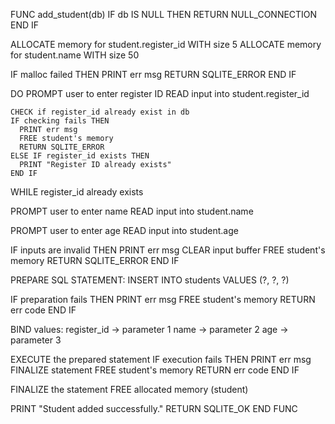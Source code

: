 FUNC add_student(db)
  IF db IS NULL THEN
    RETURN NULL_CONNECTION
  END IF

  ALLOCATE memory for student.register_id WITH size 5
  ALLOCATE memory for student.name WITH size 50

  IF malloc failed THEN
    PRINT err msg
    RETURN SQLITE_ERROR
  END IF

  DO
    PROMPT user to enter register ID
    READ input into student.register_id

    CHECK if register_id already exist in db
    IF checking fails THEN
      PRINT err msg
      FREE student's memory
      RETURN SQLITE_ERROR
    ELSE IF register_id exists THEN
      PRINT "Register ID already exists"
    END IF
  WHILE register_id already exists

  PROMPT user to enter name
  READ input into student.name

  PROMPT user to enter age
  READ input into student.age

  IF inputs are invalid THEN
    PRINT err msg
    CLEAR input buffer
    FREE student's memory
    RETURN SQLITE_ERROR
  END IF

  PREPARE SQL STATEMENT: INSERT INTO students VALUES (?, ?, ?)

  IF preparation fails THEN
    PRINT err msg
    FREE student's memory
    RETURN err code
  END IF

  BIND values:
    register_id → parameter 1
    name → parameter 2
    age → parameter 3

  EXECUTE the prepared statement
  IF execution fails THEN
    PRINT err msg
    FINALIZE statement
    FREE student's memory
    RETURN err code
  END IF

  FINALIZE the statement
  FREE allocated memory (student)

  PRINT "Student added successfully."
  RETURN SQLITE_OK
END FUNC
